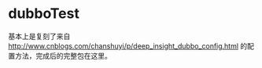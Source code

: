 # dubboTest

基本上是复刻了来自 http://www.cnblogs.com/chanshuyi/p/deep_insight_dubbo_config.html 的配置方法，完成后的完整包在这里。
